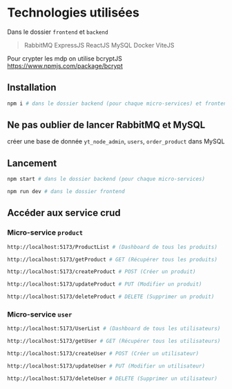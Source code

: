 Technologies utilisées
================
Dans le dossier `frontend` et `backend`
> RabbitMQ
> ExpressJS
> ReactJS
> MySQL
> Docker
> ViteJS

Pour crypter les mdp on utilise bcryptJS
https://www.npmjs.com/package/bcrypt

## Installation
```bash
npm i # dans le dossier backend (pour chaque micro-services) et frontend
```
## Ne pas oublier de lancer RabbitMQ et MySQL

créer une base de donnée `yt_node_admin`, `users`, `order_product` dans MySQL

## Lancement
```bash
npm start # dans le dossier backend (pour chaque micro-services)
```
```bash
npm run dev # dans le dossier frontend
```

## Accéder aux service crud

### Micro-service `product`

```bash	
http://localhost:5173/ProductList # (Dashboard de tous les produits)
```

```bash
http://localhost:5173/getProduct # GET (Récupérer tous les produits)
```
```bash
http://localhost:5173/createProduct # POST (Créer un produit)
```
```bash
http://localhost:5173/updateProduct # PUT (Modifier un produit)
```
```bash
http://localhost:5173/deleteProduct # DELETE (Supprimer un produit)
``` 

### Micro-service `user`

```bash	
http://localhost:5173/UserList # (Dashboard de tous les utilisateurs)
```

```bash	
http://localhost:5173/getUser # GET (Récupérer tous les utilisateurs)
```
```bash
http://localhost:5173/createUser # POST (Créer un utilisateur)
```
```bash
http://localhost:5173/updateUser # PUT (Modifier un utilisateur)
```
```bash
http://localhost:5173/deleteUser # DELETE (Supprimer un utilisateur)
```
